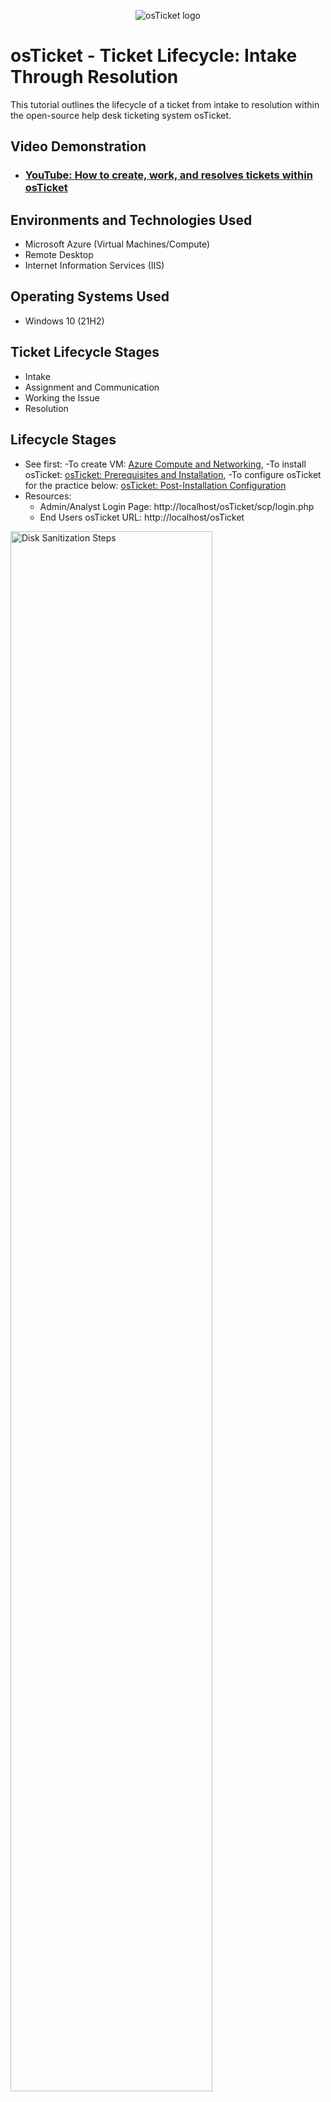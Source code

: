 <p align="center">
<img src="https://i.imgur.com/Clzj7Xs.png" alt="osTicket logo"/>
</p>

<h1>osTicket - Ticket Lifecycle: Intake Through Resolution</h1>
This tutorial outlines the lifecycle of a ticket from intake to resolution within the open-source help desk ticketing system osTicket.<br />


<h2>Video Demonstration</h2>

- ### [YouTube: How to create, work, and resolves tickets within osTicket](https://www.youtube.com)

<h2>Environments and Technologies Used</h2>

- Microsoft Azure (Virtual Machines/Compute)
- Remote Desktop
- Internet Information Services (IIS)

<h2>Operating Systems Used </h2>

- Windows 10</b> (21H2)

<h2>Ticket Lifecycle Stages</h2>

- Intake
- Assignment and Communication
- Working the Issue
- Resolution

<h2>Lifecycle Stages</h2>
<p>
  
- See first:
  -To create VM: [Azure Compute and Networking](https://github.com/victoriadeery/azure-computing-and-networking),
  -To install osTicket: [osTicket: Prerequisites and Installation](https://github.com/victoriadeery/osticket-prereqs), 
  -To configure osTicket for the practice below: [osTicket: Post-Installation Configuration](https://github.com/victoriadeery/post-install-config)
- Resources:
  - Admin/Analyst Login Page: http://localhost/osTicket/scp/login.php
  - End Users osTicket URL: http://localhost/osTicket 
<p>
<img src="https://github.com/user-attachments/assets/4ad69531-5182-447e-bf4b-6ba7583dfb03" height="80%" width="80%" alt="Disk Sanitization Steps"/>
</p>
<p>
1. Open a new ticket at http://localhost/osTicket/ as enduser, Karen, who inputs "report a problem" for the hlp topic when it is a more severe issue that needs to be filed under the help topic "business critical issue."
  <p>
<img src="https://github.com/user-attachments/assets/0186902e-4b7e-4725-886f-57a0b3f407f9"  height="80%" width="80%" alt="Disk Sanitization Steps"/>

  </p>
 2. Log into the admin login page in the agent panel (so you see admin panel is an option to click on but do not) and observe  the ticket’s properties: Priority, Department, SLA, Assigned To. Set properties to the ticket. Select SLA plan and change it from default to Sev-A.

</p>
<br />

<p>
<img src="https://github.com/user-attachments/assets/7ca61e68-ca40-4195-b3a1-453fedb36346" height="80%" width="80%" alt="Disk Sanitization Steps"/>
</p>
<p>
3. Go to the admin login page and log in as adminagent John. Notice the message looks serious so ideally call them to gauge the severity by their tone of voice and details, but at least message them if that is not possible, as it seems serious.
</p>
<br />

<p>
<img src="https://i.imgur.com/DJmEXEB.png" height="80%" width="80%" alt="Disk Sanitization Steps"/>
</p>
<p>
Lorem ipsum dolor sit amet, consectetur adipiscing elit, sed do eiusmod tempor incididunt ut labore et dolore magna aliqua. Ut enim ad minim veniam, quis nostrud exercitation ullamco laboris nisi ut aliquip ex ea commodo consequat. Duis aute irure dolor in reprehenderit in voluptate velit esse cillum dolore eu fugiat nulla pariatur.
</p>
<br />
